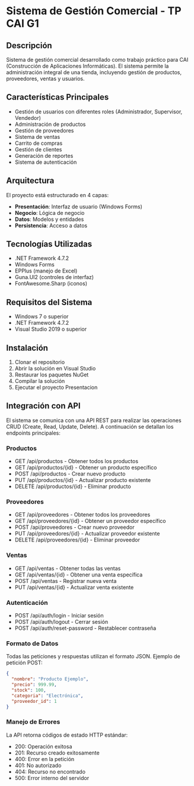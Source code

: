 # Sistema de Gestión Comercial - TP CAI G1

## Descripción

Sistema de gestión comercial desarrollado como trabajo práctico para CAI (Construcción de Aplicaciones Informáticas). El sistema permite la administración integral de una tienda, incluyendo gestión de productos, proveedores, ventas y usuarios.

## Características Principales

- Gestión de usuarios con diferentes roles (Administrador, Supervisor, Vendedor)
- Administración de productos
- Gestión de proveedores
- Sistema de ventas
- Carrito de compras
- Gestión de clientes
- Generación de reportes
- Sistema de autenticación

## Arquitectura

El proyecto está estructurado en 4 capas:

- **Presentación**: Interfaz de usuario (Windows Forms)
- **Negocio**: Lógica de negocio
- **Datos**: Modelos y entidades
- **Persistencia**: Acceso a datos

## Tecnologías Utilizadas

- .NET Framework 4.7.2
- Windows Forms
- EPPlus (manejo de Excel)
- Guna.UI2 (controles de interfaz)
- FontAwesome.Sharp (iconos)

## Requisitos del Sistema

- Windows 7 o superior
- .NET Framework 4.7.2
- Visual Studio 2019 o superior

## Instalación

1. Clonar el repositorio
2. Abrir la solución en Visual Studio
3. Restaurar los paquetes NuGet
4. Compilar la solución
5. Ejecutar el proyecto Presentacion

## Integración con API

El sistema se comunica con una API REST para realizar las operaciones CRUD (Create, Read, Update, Delete). A continuación se detallan los endpoints principales:

### Productos

- GET /api/productos - Obtener todos los productos
- GET /api/productos/{id} - Obtener un producto específico
- POST /api/productos - Crear nuevo producto
- PUT /api/productos/{id} - Actualizar producto existente
- DELETE /api/productos/{id} - Eliminar producto

### Proveedores

- GET /api/proveedores - Obtener todos los proveedores
- GET /api/proveedores/{id} - Obtener un proveedor específico
- POST /api/proveedores - Crear nuevo proveedor
- PUT /api/proveedores/{id} - Actualizar proveedor existente
- DELETE /api/proveedores/{id} - Eliminar proveedor

### Ventas

- GET /api/ventas - Obtener todas las ventas
- GET /api/ventas/{id} - Obtener una venta específica
- POST /api/ventas - Registrar nueva venta
- PUT /api/ventas/{id} - Actualizar venta existente

### Autenticación

- POST /api/auth/login - Iniciar sesión
- POST /api/auth/logout - Cerrar sesión
- POST /api/auth/reset-password - Restablecer contraseña

### Formato de Datos

Todas las peticiones y respuestas utilizan el formato JSON. Ejemplo de petición POST:

```json
{
  "nombre": "Producto Ejemplo",
  "precio": 999.99,
  "stock": 100,
  "categoria": "Electrónica",
  "proveedor_id": 1
}
```

### Manejo de Errores

La API retorna códigos de estado HTTP estándar:

- 200: Operación exitosa
- 201: Recurso creado exitosamente
- 400: Error en la petición
- 401: No autorizado
- 404: Recurso no encontrado
- 500: Error interno del servidor
